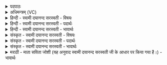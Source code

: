 <details><summary>पदपाठः</summary>

आकू॑त्या॒ इत्याऽकू॑त्यै। प्र॒युज॒ इति॑ प्र॒ऽयुजे॑। अ॒ग्नये॑। स्वाहा॑। मे॒धायै॑। मन॑से। अ॒ग्नये॑। स्वाहा॑। दी॒क्षायै॑। तप॑से। अ॒ग्नये॑। स्वाहा॑। सर॑स्वत्यै। पू॒ष्णे। अ॒ग्नये॑। स्वाहा॑। आपः॑। दे॒वीः॒। बृ॒ह॒तीः॒। वि॒श्व॒शं॒भु॒व॒ इति॑ विश्वऽशंभुवः। द्यावा॑पृथिवी॒ऽइति द्यावा॑पृथिवी। उरो॒ऽइत्युरो॑। अ॒न्त॒रि॒क्ष॒। बृह॒स्पत॑ये। ह॒विषा॑। वि॒धे॒म॒। स्वाहा॑। ७।
</details>

<details><summary>अधिमन्त्रम् (VC)</summary>

- अग्निर्देवता। आपो देवता। बृहस्पतिर्देवता।
- प्रजापतिर्ऋषिः
- पङ्क्तिः, आर्षी बृहती,
- पञ्चमः, मध्यमः
</details>

<details><summary>हिन्दी - स्वामी दयानन्द सरस्वती - विषयः</summary>

किसलिये उस यज्ञ का अनुष्ठान करना चाहिये, इस विषय का उपदेश अगले मन्त्र में किया है ॥
</details>

<details><summary>हिन्दी - स्वामी दयानन्द सरस्वती - पदार्थः</summary>

पदार्थान्वयभाषाः -  हे मनुष्यो ! जैसे हम लोग (आकूत्यै) उत्साह (प्रयुजे) उत्तम-उत्तम धर्मयुक्त क्रियाओं (अग्नये) अग्नि के प्रदीपन (स्वाहा) वेदवाणी के प्रचार (सरस्वत्यै) विज्ञानयुक्त वाणी (पूष्णे) पुष्टि करने (बृहस्पतये) बड़े-बड़े अधिपतियों के होने (अग्नये) बिजुली की विद्या के ग्रहण (स्वाहा) पढ़ने-पढ़ाने से विद्या (मेधायै) बुद्धि की उन्नति (मनसे) विज्ञान की वृद्धि (अग्नये) कारणरूप (स्वाहा) सत्यवाणी की प्रवृत्ति (दीक्षायै) धर्मनियम और आचरण की रीति (तपसे) प्रताप (अग्नये) जाठराग्नि के शोधन (स्वाहा) उत्तम स्तुतियुक्त वाणी से (बृहतीः) महागुण-सहित (विश्वशम्भुवः) सब के लिये सुख उत्पन्न करानेवाले (देवीः) दिव्यगुणसम्पन्न (आपः) प्राण वा जल से (स्वाहा) सत्य भाषण (द्यावापृथिवी) भूमि और प्रकाश की शुद्धि के अर्थ (उरो) बहुत सुख सम्पादक (अन्तरिक्ष) अन्तरिक्ष में रहनेवाले पदार्थों को शुद्ध और जिस (स्वाहा) उत्तम क्रिया वा वेदवाणी से यज्ञ सिद्ध होता है, उन सबों को (हविषा) सत्य और प्रेमभाव से (विधेम) सिद्ध करें, वैसे तुम भी किया करो ॥७॥
</details>

<details><summary>हिन्दी - स्वामी दयानन्द सरस्वती - भावार्थः</summary>

भावार्थभाषाः -  यज्ञ के अनुष्ठान के विना उत्साह, बुद्धि, सत्यवाणी, धर्माचरण की रीति, तप, धर्म का अनुष्ठान और विद्या की पुष्टि का सम्भव नहीं होता और इनके विना कोई भी मनुष्य परमेश्वर की आराधना करने को समर्थ नहीं हो सकता। इससे सब मनुष्यों को इस यज्ञ का अनुष्ठान करके सब के लिये सब प्रकार आनन्द प्राप्त करना चाहिये ॥७॥
</details>

<details><summary>संस्कृत - स्वामी दयानन्द सरस्वती - विषयः</summary>

किमर्थः स यज्ञोऽनुष्ठातव्य इत्युपदिश्यते ॥
</details>

<details><summary>संस्कृत - स्वामी दयानन्द सरस्वती - पदार्थः</summary>

पदार्थान्वयभाषाः -  हे मनुष्या ! यथा वयमाकूत्यै प्रयुजेऽग्नये स्वाहा, सरस्वत्यै पूष्णे बृहस्पतयेऽग्नये स्वाहा, मेधायै मनसेऽग्नये स्वाहा, दीक्षायै तपसेऽग्नये स्वाहा, या बृहत्यो विश्वशम्भुवो देव्य आपः स्वाहा, वाक् द्यावापृथिवी उरोऽन्तरिक्षस्थे च स्तस्ता अपि स्वाहा, क्रियया हविषा च शुद्धा विधेम, तथा यूयमपि विदधत ॥७॥
</details>

<details><summary>संस्कृत - स्वामी दयानन्द सरस्वती - भावार्थः</summary>

भावार्थभाषाः -  नहि यज्ञानुष्ठानेन विनोत्साहो मेधा सत्यवाग् दीक्षा तपो धर्मानुष्ठानं विद्या पुष्टिश्च संभवति। न किलैतैर्विना कश्चिदपि परमेश्वरमाराद्धुं शक्नोतीति, तस्मात् सर्वैर्मनुष्यैरेतत् सर्वमनुष्ठाय सर्वानन्दः प्राप्तव्यः ॥७॥
</details>

<details><summary>मराठी - माता सविता जोशी (यह अनुवाद स्वामी दयानन्द सरस्वती जी के आधार पर किया गया है।) - भावार्थः</summary>

भावार्थभाषाः -  यज्ञाच्या अनुष्ठानाखेरीज उत्साह, बुद्धी सत्यवाणी, धर्माचरण, तप व विद्येची वृद्धी होऊ शकत नाही. त्याशिवाय कोणताही माणूस परमेश्वराची उपासना करू शकत नाही. यासाठी सर्व माणसांनी यज्ञाचे अनुष्ठान करून सर्वांसाठी आनंद प्राप्त केला पाहिजे.
</details>